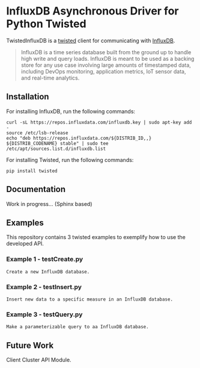 # InfluxDB Asynchronous Driver for Python Twisted

TwistedInfluxDB is a [twisted](https://github.com/twisted/twisted) client for communicating with [InfluxDB](https://influxdata.com/time-series-platform/influxdb/).

> InfluxDB is a time series database built from the ground up to handle high write and query loads. InfluxDB is meant to be used as a backing store for any use case involving large amounts of timestamped data, including DevOps monitoring, application metrics, IoT sensor data, and real-time analytics.

## Installation

For installing InfluxDB, run the following commands:

```
curl -sL https://repos.influxdata.com/influxdb.key | sudo apt-key add -
source /etc/lsb-release
echo "deb https://repos.influxdata.com/${DISTRIB_ID,,} ${DISTRIB_CODENAME} stable" | sudo tee /etc/apt/sources.list.d/influxdb.list
```

For installing Twisted, run the following commands:

```
pip install twisted
```

## Documentation

Work in progress... (Sphinx based)

## Examples

This repository contains 3 twisted examples to exemplify how to use the developed API.

### Example 1 - testCreate.py

```
Create a new InfluxDB database.
```

### Example 2 - testInsert.py

```
Insert new data to a specific measure in an InfluxDB database.
```

### Example 3 - testQuery.py

```
Make a parameterizable query to aa InfluxDB database.
```

## Future Work

Client Cluster API Module.